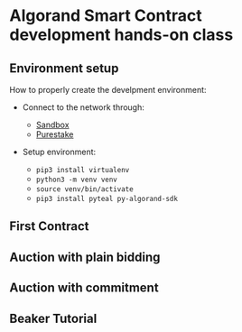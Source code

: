 # Algorand Smart Contract development hands-on class

## Environment setup
How to properly create the develpment environment:
* Connect to the network through:
  * [Sandbox](https://github.com/algorand/sandbox)
  * [Purestake](https://developer.purestake.io/) 
  

* Setup environment:
  * `pip3 install virtualenv`
  * `python3 -m venv venv`
  * `source venv/bin/activate`
  * `pip3 install pyteal py-algorand-sdk`

## First Contract

## Auction with plain bidding

## Auction with commitment

## Beaker Tutorial